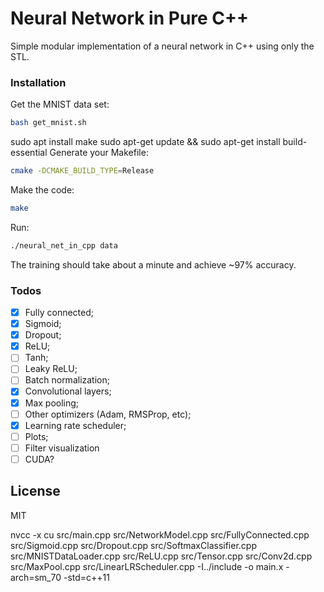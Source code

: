 # Neural Network in Pure C++

Simple modular implementation of a neural network in C++ using only the STL. 

### Installation
Get the MNIST data set:

```sh
bash get_mnist.sh
```
sudo apt install make
sudo apt-get update && sudo apt-get install build-essential
Generate your Makefile:
```sh
cmake -DCMAKE_BUILD_TYPE=Release
```
Make the code:
```sh
make
```
Run:
```sh
./neural_net_in_cpp data
```
The training should take about a minute and achieve ~97% accuracy.

### Todos
 - [x] Fully connected;
 - [x] Sigmoid;
 - [x] Dropout;
 - [x] ReLU;
 - [ ] Tanh;
 - [ ] Leaky ReLU;
 - [ ] Batch normalization;
 - [x] Convolutional layers;
 - [x] Max pooling;
 - [ ] Other optimizers (Adam, RMSProp, etc);
 - [x] Learning rate scheduler;
 - [ ] Plots;
 - [ ] Filter visualization
 - [ ] CUDA?

License
----

MIT

nvcc -x cu src/main.cpp src/NetworkModel.cpp src/FullyConnected.cpp src/Sigmoid.cpp src/Dropout.cpp src/SoftmaxClassifier.cpp src/MNISTDataLoader.cpp src/ReLU.cpp src/Tensor.cpp src/Conv2d.cpp src/MaxPool.cpp src/LinearLRScheduler.cpp -I../include -o main.x -arch=sm_70 -std=c++11
